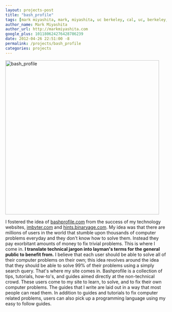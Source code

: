 ```yaml
---
layout: projects-post
title: "bash_profile"
tags: [mark miyashita, mark, miyashita, uc berkeley, cal, uc, berkeley, university of california, berkeley, computer science, cs, eecs, electrical engineering, mac, iphone, mac os x, mac hints, binaryage, mac hints from binaryage, tutorial, blog, apple, technology, unix, blog, tutorials, ruby, rails, python, technology hints, java, javascript]
author_name: Mark Miyashita
author_url: http://markmiyashita.com
google_plus: 101180624276428786239
date: 2012-04-26 22:51:00 -8
permalink: /projects/bash_profile
categories: projects
---
```


<a href="http://bashprofile.com"><img class="clear blog-image-full-border" width="480" src="http://markmiyashita.com/images/bashprofile.png" title="bash_profile"></a>

I fostered the idea of [bashprofile.com][bashprofile] from the success of my technology websites, [imbyter.com][imbyter] and [hints.binaryage.com][hints]. My idea was that there are millions of users in the world that stumble upon thousands of computer problems everyday and they don't know how to solve them. Instead they pay exorbitant amounts of money to fix trivial problems. This is where I come in. **I translate technical jargon into layman's terms for the general public to benefit from.** I believe that each user should be able to solve all of their computer problems on their own; this idea revolves around the idea that they should be able to solve 99% of their problems using a simply search query. That's where my site comes in. Bashprofile is a collection of tips, tutorials, how-to's, and guides aimed directly at the non-technical crowd. These users come to my site to learn, to solve, and to fix their own computer problems. The guides that I write are laid out in a way that most people can read them. In addition to guides and tutorials to fix computer related problems, users can also pick up a programming language using my easy to follow guides.


[bashprofile]: http://bashprofile.com
[imbyter]: http://imbyter.com
[hints]: hints.binaryage.com